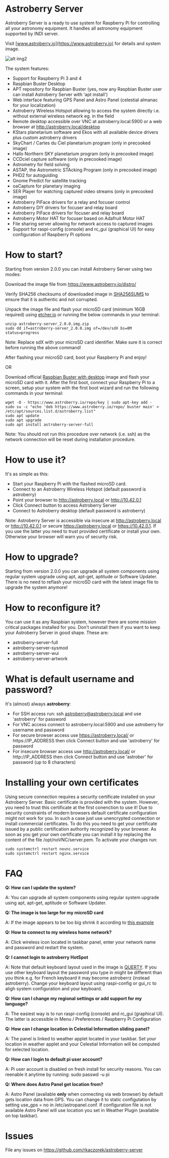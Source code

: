 # Astroberry Server
Astroberry Server is a ready to use system for Raspberry Pi for controlling all your astronomy equipment.
It handles all astronomy equipment supported by INDI server.

Visit [www.astroberry.io](https://www.astroberry.io) for details and system image.

![alt img2](https://raw.githubusercontent.com/rkaczorek/astroberry-server/master/files/sneakpreview.jpg)


The system features:
- Support for Raspberry Pi 3 and 4
- Raspbian Buster Desktop
- APT repository for Raspbian Buster (yes, now any Raspbian Buster user can install Astroberry Server with 'apt install')
- Web interface featuring GPS Panel and Astro Panel (celestial almanac for your localization)
- Astroberry Wireless Hotspot allowing to access the system directly i.e. without external wireless network eg. in the field
- Remote desktop accessible over VNC at astroberry.local:5900 or a web browser at http://astroberry.local/desktop
- KStars planetarium software and Ekos with all available device drivers plus custom astroberry drivers
- SkyChart / Cartes du Ciel planetarium program (only in precooked image)
- Hallo Northern SKY planetarium program (only in precooked image)
- CCDciel capture software (only in precooked image)
- Astrometry for field solving
- ASTAP, the Astrometric STAcking Program (only in precooked image)
- PHD2 for autoguiding
- Gnome Predict for satellite tracking
- oaCapture for planetary imaging
- SER Player for watching captured video streams (only in precooked image)
- Astroberry PiFace drivers for a relay and focuser control
- Astroberry DIY drivers for focuser and relay board
- Astroberry PiFace drivers for focuser and relay board
- Astroberry Motor HAT for focuser based on Adafruit Motor HAT
- File sharing server allowing for network access to captured images
- Support for raspi-config (console) and rc_gui (graphical UI) for easy configuration of Raspberry Pi options

# How to start?
Starting from version 2.0.0 you can install Astroberry Server using two modes:

Download the image file from https://www.astroberry.io/distro/

Verify SHA256 checksums of downloaded image in [SHA256SUMS](https://github.com/rkaczorek/astroberry-server/blob/master/SHA256SUMS) to ensure that it is authentic and not corrupted.

Unpack the image file and flash your microSD card (minimum 16GB required) using [etcher.io](https://etcher.io/) or running the below commands in your terminal:
```
unzip astroberry-server_2.0.0.img.zip
sudo dd if=astroberry-server_2.0.0.img of=/dev/sdX bs=8M status=progress
```
Note: Replace sdX with your microSD card identifier. Make sure it is correct before running the above command!

After flashing your microSD card, boot your Raspberry Pi and enjoy!

OR

Download official [Raspbian Buster with desktop](https://www.raspberrypi.org/downloads/raspbian/) image and flash your microSD card with it.
After the first boot, connect your Raspberry Pi to a screen, setup your system with the first boot wizard and run the following commands in your terminal:
```
wget -O - https://www.astroberry.io/repo/key | sudo apt-key add -
sudo su -c "echo 'deb https://www.astroberry.io/repo/ buster main' > /etc/apt/sources.list.d/astroberry.list"
sudo apt update
sudo apt upgrade
sudo apt install astroberry-server-full 
```
Note: You should not run this procedure over network (i.e. ssh) as the network connection will be reset during installation procedure.

# How to use it?
It's as simple as this:
- Start your Raspberry Pi with the flashed microSD card.
- Connect to an Astroberry Wireless Hotspot (default password is astroberry) 
- Point your browser to http://astroberry.local or http://10.42.0.1
- Click Connect button to access Astroberry Server
- Connect to Astroberry desktop (default password is astroberry)

Note: Astroberry Server is accessible via insecure at http://astroberry.local or http://10.42.0.1 or
secure https://astroberry.local or https://10.42.0.1. If you use the latter you need to trust provided certificate or install your own.
Otherwise your browser will warn you of security risk.
      
# How to upgrade?
Starting from version 2.0.0 you can upgrade all system components using regular system upgrade using apt, apt-get, aptitude or Software Updater.
There is no need to reflash your microSD card with the latest image file to upgrade the system anymore!

# How to reconfigure it?
You can use it as any Raspbian system, however there are some mission critical packages installed for you. Don't uninstall them if you want to
keep your Astroberry Server in good shape. These are:
- astroberry-server-full
- astroberry-server-sysmod
- astroberry-server-wui
- astroberry-server-artwork

# What is default username and password?
It's (almost) always **astroberry**:
- For SSH access run: ssh astroberry@astroberry.local and use 'astroberry' for password
- For VNC access connect to astroberry.local:5900 and use astroberry for username and password
- For secure browser access use https://astroberry.local/ or https://IP_ADDRESS then click Connect button and use 'astroberry' for password
- For insecure browser access use http://astroberry.local/ or http://IP_ADDRESS then click Connect button and use 'astrober' for password (up to 8 characters)

# Installing your own certificates
Using secure connection requires a security certificate installed on your Astroberry Server. Basic certificate is provided with the system.
However, you need to trust this certificate at the first conenction to use it! Due to security constraints of modern browsers default certificate
configuration might not work for you. In such a case just use unencrypted connection or install commercial certificates.
To do this you need to get your certificate issued by a public certification authority recognized by your browser.
As soon as you get your own certificate you can install it by replacing the content of the file /opt/noVNC/server.pem. To activate your changes run:
```
sudo systemctrl restart novnc.service
sudo systemctrl restart nginx.service
```

# FAQ
**Q: How can I update the system?**

A: You can upgrade all system components using regular system upgrade using apt, apt-get, aptitude or Software Updater.

**Q: The image is too large for my microSD card**

A: If the image appears to be too big shrink it according to [this example](https://softwarebakery.com//shrinking-images-on-linux)

**Q: How to connect to my wireless home network?**

A: Click wireless icon located in taskbar panel, enter your network name and password and restart the system.

**Q: I cannot login to astroberry HotSpot**

A: Note that default keyboard layout used in the image is [QUERTY](https://en.wikipedia.org/wiki/QWERTY). If you use other keyboard layout the password you type in might be different than you think e.g. for French keyboard it may become astroberrz (instead astroberry). Change your keyboard layout using raspi-config or gui_rc to aligh system configuration and your keyboard.

**Q: How can I change my regional settings or add support for my language?**

A: The easiest way is to run raspi-config (console) and rc_gui (graphical UI). The latter is accessible in Menu / Preferences / Raspberry Pi Configuration

**Q: How can I change location in Celestial Information sliding panel?**

A: The panel is linked to weather applet located in your taskbar. Set your location in weather applet and your Celestial Information will be computed for selected location.

**Q: How can I login to default pi user account?**

A: Pi user account is disabled on fresh install for security reasons. You can reenable it anytime by running: sudo passwd -u pi

**Q: Where does Astro Panel get location from?**

A: Astro Panel (available **only** when connecting via web browser) by default gets location data from GPS. You can change it to static configutation by setting use_gps = no in /etc/astropanel.conf. If configuration file is not available Astro Panel will use location you set in Weather Plugin (available on top taskbar).

# Issues
File any issues on https://github.com/rkaczorek/astroberry-server

